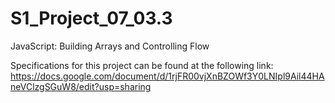 # S1_Project_07_03.3
JavaScript: Building Arrays and Controlling Flow


Specifications for this project can be found at the following link: https://docs.google.com/document/d/1rjFR00vjXnBZOWf3Y0LNIpl9Ail44HAneVClzgSGuW8/edit?usp=sharing
